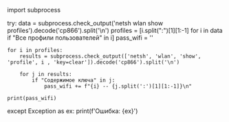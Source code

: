 import subprocess

try:
    data = subprocess.check_output('netsh wlan show profiles').decode('cp866').split('\n')
    profiles = [i.split(":")[1][1:-1] for i in data if "Все профили пользователей" in i]
    pass_wifi = ''

    for i in profiles:
        results = subprocess.check_output(['netsh', 'wlan', 'show', 'profile', i , 'key=clear']).decode('cp866').split('\n')

        for j in results:
            if "Содержимое ключа" in j:
                pass_wifi += f"{i} -- {j.split(':')[1][1:-1]}\n"

    print(pass_wifi)
except Exception as ex:
    print(f'Ошибка: {ex}')
